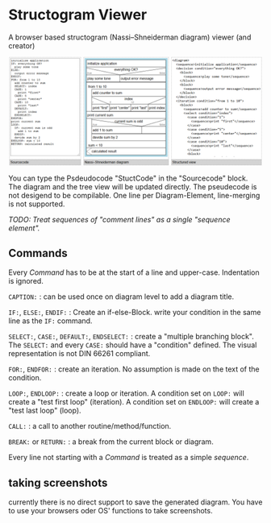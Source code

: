# Structogram Viewer
A browser based structogram (Nassi–Shneiderman diagram) viewer (and creator)

![screenshot with source- structure- and diagram view](Screenshot_Struktogram_Viewer.png)

You can type the Psdeudocode "StuctCode" in the "Sourcecode" block. The diagram
and the tree view will be updated directly.
The pseudecode is not desigend to be compilable.
One line per Diagram-Element, line-merging is not supported.

_TODO: Treat sequences of "*comment lines*" as a single "sequence element"._

## Commands

Every *Command* has to be at the start of a line and upper-case. Indentation is ignored.

`CAPTION:`
: can be used once on diagram level to add a diagram title.

`IF:`, `ELSE:`, `ENDIF:`
: Create an if-else-Block. write your condition in the same line
  as the `IF:` command.

`SELECT:`, `CASE:`, `DEFAULT:`, `ENDSELECT:`
: create a "multiple branching block". The `SELECT:` and every `CASE:` should have a
  "condition" defined. The visual representation is not DIN 66261 compliant.

`FOR:`, `ENDFOR:`
: create an iteration. No assumption is made on the text of the condition.

`LOOP:`, `ENDLOOP:`
: create a loop or iteration.
  A condition set on `LOOP:` will create a "test first loop" (iteration).
  A condition set on `ENDLOOP:` will create a "test last loop" (loop).

`CALL:`
: a call to another routine/method/function.

`BREAK:` or `RETURN:`
: a break from the current block or diagram.

Every line not starting with a *Command* is treated as a simple *sequence*.

## taking screenshots

currently there is no direct support to save the generated diagram. You have to use
your browsers oder OS' functions to take screenshots.
